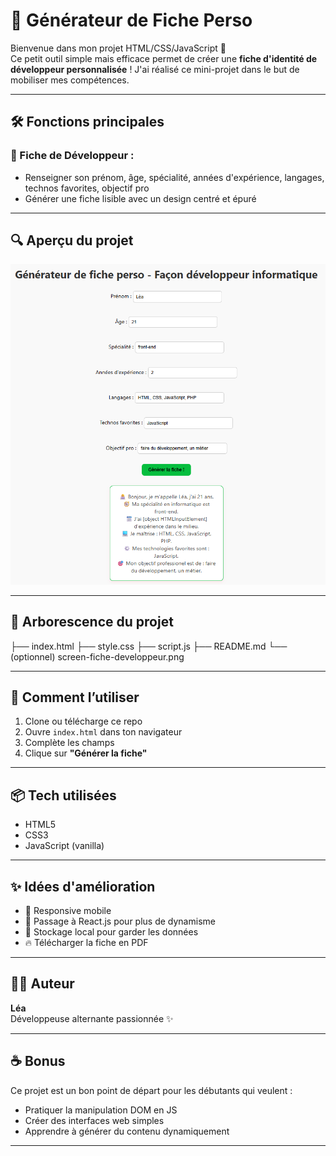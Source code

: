 # 📄 Générateur de Fiche Perso 

Bienvenue dans mon projet HTML/CSS/JavaScript 🎉  
Ce petit outil simple mais efficace permet de créer une **fiche d'identité de développeur personnalisée** !
J'ai réalisé ce mini-projet dans le but de mobiliser mes compétences.

---

## 🛠️ Fonctions principales

### 🎨 Fiche de Développeur :
- Renseigner son prénom, âge, spécialité, années d'expérience, langages, technos favorites, objectif pro
- Générer une fiche lisible avec un design centré et épuré

---

## 🔍 Aperçu du projet

![aperçu fiche développeur](./screen-fiche-developpeur.png)  

---

## 📁 Arborescence du projet

├── index.html
├── style.css
├── script.js
├── README.md
└── (optionnel) screen-fiche-developpeur.png


---

## 🚀 Comment l’utiliser

1. Clone ou télécharge ce repo  
2. Ouvre `index.html` dans ton navigateur  
3. Complète les champs  
4. Clique sur **"Générer la fiche"**  

---

## 📦 Tech utilisées

- HTML5
- CSS3
- JavaScript (vanilla)

---

## ✨ Idées d'amélioration

- 📱 Responsive mobile
- 🧩 Passage à React.js pour plus de dynamisme
- 🔐 Stockage local pour garder les données
- 🔥 Télécharger la fiche en PDF

---

## 👩‍💻 Auteur

**Léa**  
Développeuse alternante passionnée ✨  

---

## ☕ Bonus

Ce projet est un bon point de départ pour les débutants qui veulent :
- Pratiquer la manipulation DOM en JS
- Créer des interfaces web simples
- Apprendre à générer du contenu dynamiquement

---
